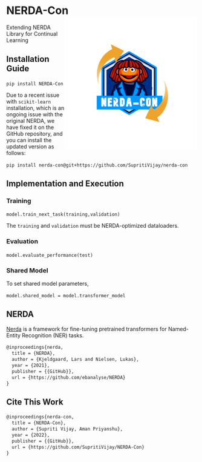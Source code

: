 # NERDA-Con <img src="https://raw.githubusercontent.com/SupritiVijay/NERDA-Con/main/logo.png" align="right" height=350/>

Extending NERDA Library for Continual Learning

## Installation Guide

`pip install NERDA-Con`

Due to a recent issue with `scikit-learn` installation, which is an ongoing issue with the original NERDA, we have fixed it on the GitHub repository, and you can install the updated version as follows:

`pip install nerda-con@git+https://github.com/SupritiVijay/nerda-con`

## Implementation and Execution

### Training

`model.train_next_task(training,validation)`

The `training` and `validation` must be NERDA-optimized dataloaders.

### Evaluation

`model.evaluate_performance(test)`

### Shared Model

To set shared model parameters, 

`model.shared_model = model.transformer_model`

## NERDA

[Nerda](https://github.com/ebanalyse/NERDA) is a framework for fine-tuning pretrained transformers for Named-Entity Recognition (NER) tasks.
```
@inproceedings{nerda,
  title = {NERDA},
  author = {Kjeldgaard, Lars and Nielsen, Lukas},
  year = {2021},
  publisher = {{GitHub}},
  url = {https://github.com/ebanalyse/NERDA}
}
```

## Cite This Work

```
@inproceedings{nerda-con,
  title = {NERDA-Con},
  author = {Supriti Vijay, Aman Priyanshu},
  year = {2022},
  publisher = {{GitHub}},
  url = {https://github.com/SupritiVijay/NERDA-Con}
}

``` 

